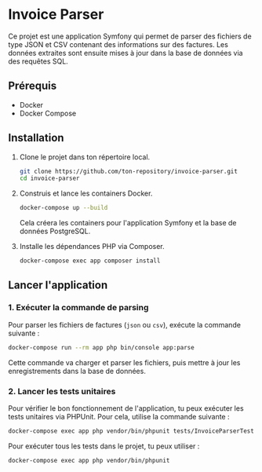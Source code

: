 
# Invoice Parser

Ce projet est une application Symfony qui permet de parser des fichiers de type JSON et CSV contenant des informations sur des factures. Les données extraites sont ensuite mises à jour dans la base de données via des requêtes SQL.

## Prérequis

- Docker
- Docker Compose

## Installation

1. Clone le projet dans ton répertoire local.

   ```bash
   git clone https://github.com/ton-repository/invoice-parser.git
   cd invoice-parser
   ```

2. Construis et lance les containers Docker.

   ```bash
   docker-compose up --build
   ```

   Cela créera les containers pour l'application Symfony et la base de données PostgreSQL.

3. Installe les dépendances PHP via Composer.

   ```bash
   docker-compose exec app composer install
   ```

## Lancer l'application

### 1. Exécuter la commande de parsing

Pour parser les fichiers de factures (`json` ou `csv`), exécute la commande suivante :

```bash
docker-compose run --rm app php bin/console app:parse
```

Cette commande va charger et parser les fichiers, puis mettre à jour les enregistrements dans la base de données.

### 2. Lancer les tests unitaires

Pour vérifier le bon fonctionnement de l'application, tu peux exécuter les tests unitaires via PHPUnit. Pour cela, utilise la commande suivante :

```bash
docker-compose exec app php vendor/bin/phpunit tests/InvoiceParserTest.php
```

Pour exécuter tous les tests dans le projet, tu peux utiliser :

```bash
docker-compose exec app php vendor/bin/phpunit
```
